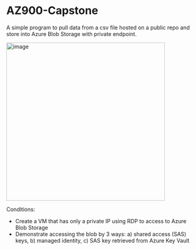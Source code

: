 # AZ900-Capstone
A simple program to pull data from a csv file hosted on a public repo and store into Azure Blob Storage with private endpoint.


<img width="415" alt="image" src="https://github.com/tarynduong/AZ900-Capstone/assets/85856280/8c7a53d9-4b2b-41d2-85e1-6365956bac38">

Conditions:
- Create a VM that has only a private IP using RDP to access to Azure Blob Storage
- Demonstrate accessing the blob by 3 ways: a) shared access (SAS) keys, b) managed identity, c) SAS key retrieved from Azure Key Vault


